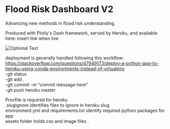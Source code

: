 # Flood Risk Dashboard V2
Advancing new methods in flood risk understanding.  

Produced with Plotly's Dash framework, served by Heroku, and available here: insert link when live  

![Optional Text](../master/assets/screenshot.PNG)
    
deployment is generally handled following this workflow:  
https://stackoverflow.com/questions/47949173/deploy-a-python-app-to-heroku-using-conda-environments-instead-of-virtualenv    
-git status    
-git add .    
-git commit -m "commit message here"    
-git push heroku master   
  
Procfile is required for heroku   
.slugignore identifies files to ignore in heroku slug    
environment.yml and requirements.txt identify required python packages for app    
assets folder holds css and image files . 
